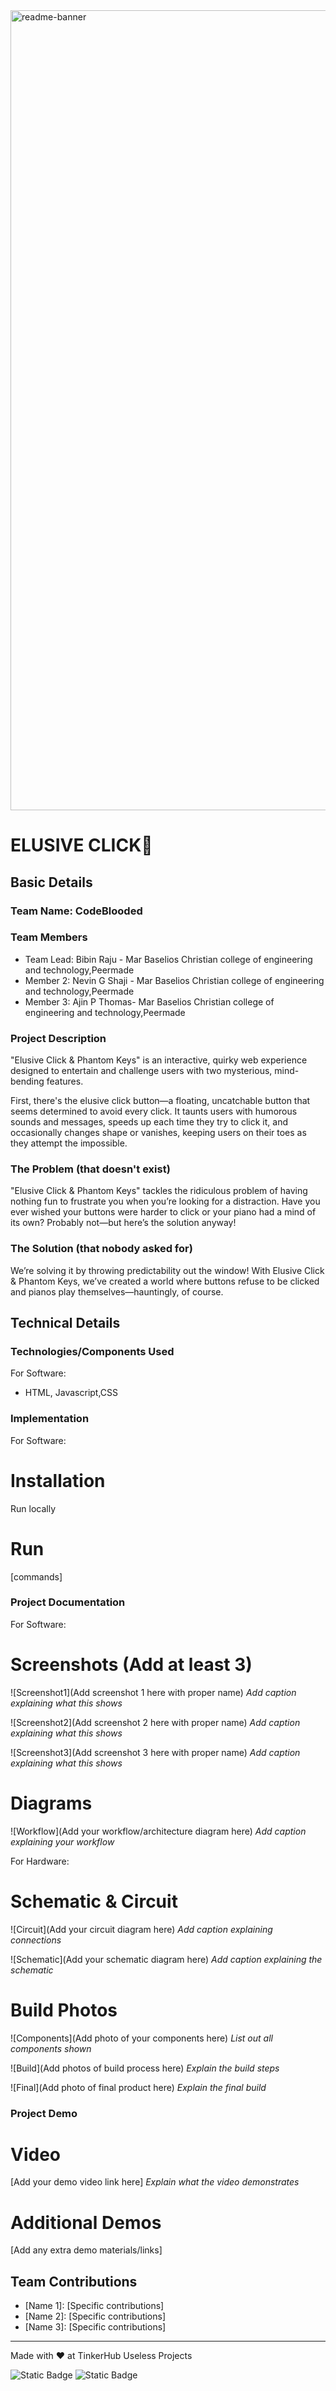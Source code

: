 <img width="1280" alt="readme-banner" src="https://github.com/user-attachments/assets/35332e92-44cb-425b-9dff-27bcf1023c6c">

# ELUSIVE CLICK🎯


## Basic Details
### Team Name: CodeBlooded 


### Team Members
- Team Lead: Bibin Raju - Mar Baselios Christian college of engineering and technology,Peermade
- Member 2: Nevin G Shaji - Mar Baselios Christian college of engineering and technology,Peermade
- Member 3: Ajin P Thomas- Mar Baselios Christian college of engineering and technology,Peermade

### Project Description

"Elusive Click & Phantom Keys" is an interactive, quirky web experience designed to entertain and challenge users with two mysterious, mind-bending features.

First, there's the elusive click button—a floating, uncatchable button that seems determined to avoid every click. It taunts users with humorous sounds and messages, speeds up each time they try to click it, and occasionally changes shape or vanishes, keeping users on their toes as they attempt the impossible.

### The Problem (that doesn't exist)

"Elusive Click & Phantom Keys" tackles the ridiculous problem of having nothing fun to frustrate you when you’re looking for a distraction. Have you ever wished your buttons were harder to click or your piano had a mind of its own? Probably not—but here’s the solution anyway!

### The Solution (that nobody asked for)

We’re solving it by throwing predictability out the window! With Elusive Click & Phantom Keys, we’ve created a world where buttons refuse to be clicked and pianos play themselves—hauntingly, of course.

## Technical Details
### Technologies/Components Used
For Software:
- HTML, Javascript,CSS


### Implementation
For Software:
# Installation
Run locally 

# Run
[commands]

### Project Documentation
For Software:

# Screenshots (Add at least 3)
![Screenshot1](Add screenshot 1 here with proper name)
*Add caption explaining what this shows*

![Screenshot2](Add screenshot 2 here with proper name)
*Add caption explaining what this shows*

![Screenshot3](Add screenshot 3 here with proper name)
*Add caption explaining what this shows*

# Diagrams
![Workflow](Add your workflow/architecture diagram here)
*Add caption explaining your workflow*

For Hardware:

# Schematic & Circuit
![Circuit](Add your circuit diagram here)
*Add caption explaining connections*

![Schematic](Add your schematic diagram here)
*Add caption explaining the schematic*

# Build Photos
![Components](Add photo of your components here)
*List out all components shown*

![Build](Add photos of build process here)
*Explain the build steps*

![Final](Add photo of final product here)
*Explain the final build*

### Project Demo
# Video
[Add your demo video link here]
*Explain what the video demonstrates*

# Additional Demos
[Add any extra demo materials/links]

## Team Contributions
- [Name 1]: [Specific contributions]
- [Name 2]: [Specific contributions]
- [Name 3]: [Specific contributions]

---
Made with ❤️ at TinkerHub Useless Projects 

![Static Badge](https://img.shields.io/badge/TinkerHub-24?color=%23000000&link=https%3A%2F%2Fwww.tinkerhub.org%2F)
![Static Badge](https://img.shields.io/badge/UselessProject--24-24?link=https%3A%2F%2Fwww.tinkerhub.org%2Fevents%2FQ2Q1TQKX6Q%2FUseless%2520Projects)


